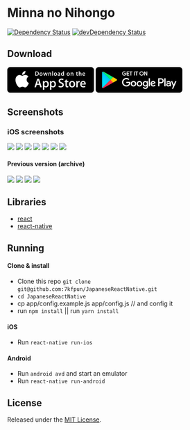 # Minna no Nihongo

[![Dependency Status](https://david-dm.org/7kfpun/JapaneseReactNative.svg)](https://david-dm.org/7kfpun/JapaneseReactNative) [![devDependency Status](https://david-dm.org/7kfpun/JapaneseReactNative/dev-status.svg)](https://david-dm.org/7kfpun/JapaneseReactNative?type=dev)

## Download

[![App Store Button](assets/app-store.png "App Store Button")](https://itunes.apple.com/us/app/minna-no-nihongo/id1352780398?ls=1&mt=8)
[![Play Store Button](assets/google-play.png "Google Play Button")](https://play.google.com/store/apps/details?id=com.kfpun.japanese)

## Screenshots

### iOS screenshots

<img src="https://raw.github.com/7kfpun/JapaneseReactNative/master/assets/screenshot-ios0.png" width="210"> <img src="https://raw.github.com/7kfpun/JapaneseReactNative/master/assets/screenshot-ios1.png" width="210"> <img src="https://raw.github.com/7kfpun/JapaneseReactNative/master/assets/screenshot-ios2.png" width="210"> <img src="https://raw.github.com/7kfpun/JapaneseReactNative/master/assets/screenshot-ios3.png" width="210"> <img src="https://raw.github.com/7kfpun/JapaneseReactNative/master/assets/screenshot-ios4.png" width="210"> <img src="https://raw.github.com/7kfpun/JapaneseReactNative/master/assets/screenshot-ios5.png" width="210"> <img src="https://raw.github.com/7kfpun/JapaneseReactNative/master/assets/screenshot-ios6.png" width="210">

#### Previous version (archive)

<img src="https://raw.github.com/7kfpun/JapaneseReactNative/master/assets/archive/screenshot-ios0.png" width="120"> <img src="https://raw.github.com/7kfpun/JapaneseReactNative/master/assets/archive/screenshot-ios1.png" width="120"> <img src="https://raw.github.com/7kfpun/JapaneseReactNative/master/assets/archive/screenshot-ios2.png" width="120"> <img src="https://raw.github.com/7kfpun/JapaneseReactNative/master/assets/archive/screenshot-ios3.png" width="120">

## Libraries

* [react](https://github.com/facebook/react)
* [react-native](https://github.com/facebook/react-native)

## Running

#### Clone & install

* Clone this repo `git clone git@github.com:7kfpun/JapaneseReactNative.git`
* `cd JapaneseReactNative`
* cp app/config.example.js app/config.js  // and config it
* run `npm install` || run `yarn install`

#### iOS

* Run `react-native run-ios`

#### Android

* Run `android avd` and start an emulator
* Run `react-native run-android`

## License

Released under the [MIT License](http://opensource.org/licenses/MIT).
